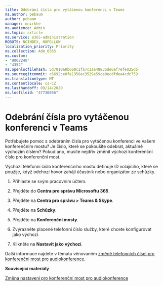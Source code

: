 ```yaml
---
title: Odebrání čísla pro vytáčenou konferenci v Teams
ms.author: pebaum
author: pebaum
manager: mnirkhe
ms.audience: Admin
ms.topic: article
ms.service: o365-administration
ROBOTS: NOINDEX, NOFOLLOW
localization_priority: Priority
ms.collection: Adm_O365
ms.custom:
- "9002248"
- "4352"
ms.openlocfilehash: 5d7010a0b660c1fa7c1aa48835de6af7efe025db
ms.sourcegitcommit: c6692ce0fa1358ec3529e59ca0ecdfdea4cdc759
ms.translationtype: MT
ms.contentlocale: cs-CZ
ms.lasthandoff: 09/14/2020
ms.locfileid: "47736866"
---
```

# <a name="teams-dial-in-conferencing-number-removal"></a>Odebrání čísla pro vytáčenou konferenci v Teams

Potřebujete pomoc s odebráním čísla pro vytáčenou konferenci ve vašem konferenčním mostu? Je číslo, které se pokoušíte odebrat, aktuálně výchozím číslem? Pokud ano, musíte nejdřív změnit výchozí konferenční číslo pro konferenční most.

Výchozí telefonní číslo konferenčního mostu definuje ID volajícího, které se použije, když odchozí hovor zahájí účastník nebo organizátor ze schůzky.

1. Přihlaste se svým pracovním účtem.

2. Přejděte do **Centra pro správu Microsoftu 365**.

3. Přejděte na **Centra pro správu > Teams & Skype**.

4. Přejděte na **Schůzky**.

5. Přejděte na **Konferenční mosty**.

6. Zvýrazněte placené telefonní číslo služby, které chcete konfigurovat jako výchozí.

7. Klikněte na **Nastavit jako výchozí**.

Další informace najdete v tématu věnovaném [změně telefonních čísel pro konferenční most pro audiokonference](https://docs.microsoft.com/microsoftteams/change-the-phone-numbers-on-your-audio-conferencing-bridge).

**Související materiály**

[Změna nastavení pro konferenční most pro audiokonference](https://docs.microsoft.com/microsoftteams/change-the-settings-for-an-audio-conferencing-bridge)
